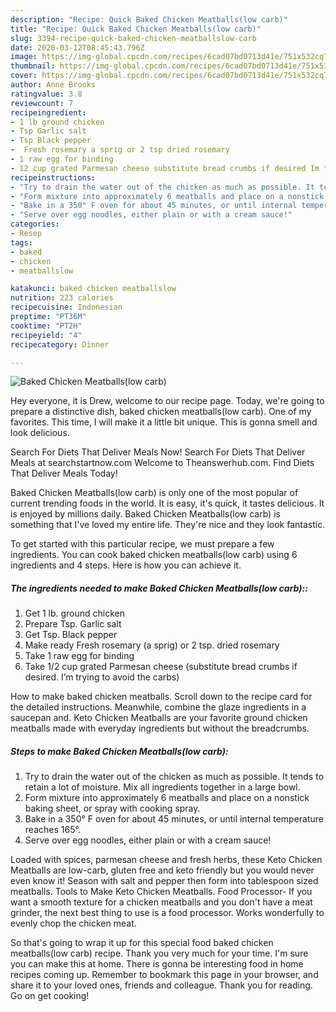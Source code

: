 ```yaml
---
description: "Recipe: Quick Baked Chicken Meatballs(low carb)"
title: "Recipe: Quick Baked Chicken Meatballs(low carb)"
slug: 3394-recipe-quick-baked-chicken-meatballslow-carb
date: 2020-03-12T08:45:43.796Z
image: https://img-global.cpcdn.com/recipes/6cad07bd0713d41e/751x532cq70/baked-chicken-meatballslow-carb-recipe-main-photo.jpg
thumbnail: https://img-global.cpcdn.com/recipes/6cad07bd0713d41e/751x532cq70/baked-chicken-meatballslow-carb-recipe-main-photo.jpg
cover: https://img-global.cpcdn.com/recipes/6cad07bd0713d41e/751x532cq70/baked-chicken-meatballslow-carb-recipe-main-photo.jpg
author: Anne Brooks
ratingvalue: 3.8
reviewcount: 7
recipeingredient:
- 1 lb ground chicken
- Tsp Garlic salt
- Tsp Black pepper
-  Fresh rosemary a sprig or 2 tsp dried rosemary
- 1 raw egg for binding
- 12 cup grated Parmesan cheese substitute bread crumbs if desired Im trying to avoid the carbs
recipeinstructions:
- "Try to drain the water out of the chicken as much as possible. It tends to retain a lot of moisture. Mix all ingredients together in a large bowl."
- "Form mixture into approximately 6 meatballs and place on a nonstick baking sheet, or spray with cooking spray."
- "Bake in a 350° F oven for about 45 minutes, or until internal temperature reaches 165°."
- "Serve over egg noodles, either plain or with a cream sauce!"
categories:
- Resep
tags:
- baked
- chicken
- meatballslow

katakunci: baked chicken meatballslow
nutrition: 223 calories
recipecuisine: Indonesian
preptime: "PT36M"
cooktime: "PT2H"
recipeyield: "4"
recipecategory: Dinner

---
```



![Baked Chicken Meatballs(low carb)](https://img-global.cpcdn.com/recipes/6cad07bd0713d41e/751x532cq70/baked-chicken-meatballslow-carb-recipe-main-photo.jpg)

Hey everyone, it is Drew, welcome to our recipe page. Today, we're going to prepare a distinctive dish, baked chicken meatballs(low carb). One of my favorites. This time, I will make it a little bit unique. This is gonna smell and look delicious.

Search For Diets That Deliver Meals Now! Search For Diets That Deliver Meals at searchstartnow.com Welcome to Theanswerhub.com. Find Diets That Deliver Meals Today!

Baked Chicken Meatballs(low carb) is only one of the most popular of current trending foods in the world. It is easy, it's quick, it tastes delicious. It is enjoyed by millions daily. Baked Chicken Meatballs(low carb) is something that I've loved my entire life. They're nice and they look fantastic.


To get started with this particular recipe, we must prepare a few ingredients. You can cook baked chicken meatballs(low carb) using 6 ingredients and 4 steps. Here is how you can achieve it.

##### The ingredients needed to make Baked Chicken Meatballs(low carb)::

1. Get 1 lb. ground chicken
1. Prepare Tsp. Garlic salt
1. Get Tsp. Black pepper
1. Make ready  Fresh rosemary (a sprig) or 2 tsp. dried rosemary
1. Take 1 raw egg for binding
1. Take 1/2 cup grated Parmesan cheese (substitute bread crumbs if desired. I’m trying to avoid the carbs)


How to make baked chicken meatballs. Scroll down to the recipe card for the detailed instructions. Meanwhile, combine the glaze ingredients in a saucepan and. Keto Chicken Meatballs are your favorite ground chicken meatballs made with everyday ingredients but without the breadcrumbs. 

##### Steps to make Baked Chicken Meatballs(low carb):

1. Try to drain the water out of the chicken as much as possible. It tends to retain a lot of moisture. Mix all ingredients together in a large bowl.
1. Form mixture into approximately 6 meatballs and place on a nonstick baking sheet, or spray with cooking spray.
1. Bake in a 350° F oven for about 45 minutes, or until internal temperature reaches 165°.
1. Serve over egg noodles, either plain or with a cream sauce!


Loaded with spices, parmesan cheese and fresh herbs, these Keto Chicken Meatballs are low-carb, gluten free and keto friendly but you would never even know it! Season with salt and pepper then form into tablespoon sized meatballs. Tools to Make Keto Chicken Meatballs. Food Processor- If you want a smooth texture for a chicken meatballs and you don&#39;t have a meat grinder, the next best thing to use is a food processor. Works wonderfully to evenly chop the chicken meat. 

So that's going to wrap it up for this special food baked chicken meatballs(low carb) recipe. Thank you very much for your time. I'm sure you can make this at home. There is gonna be interesting food in home recipes coming up. Remember to bookmark this page in your browser, and share it to your loved ones, friends and colleague. Thank you for reading. Go on get cooking!
